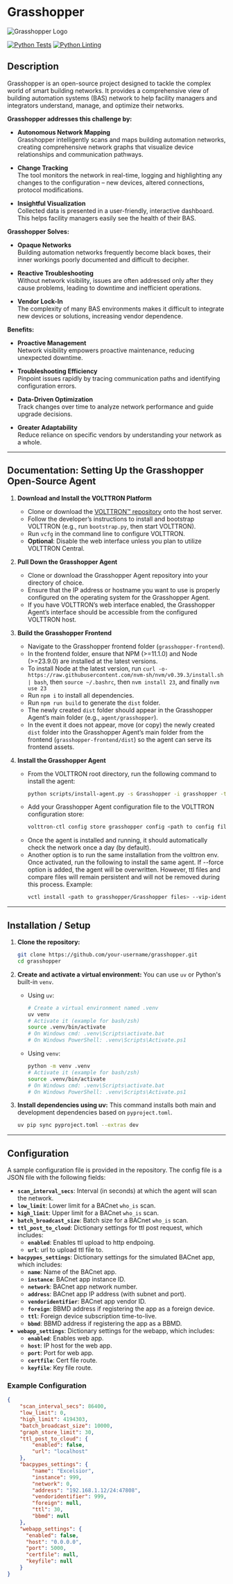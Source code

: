 # Grasshopper

![Grasshopper Logo](https://github.com/ACE-IoT-Solutions/grasshopper/blob/main/grasshopper.svg?raw=true)

[![Python Tests](https://github.com/ACE-IoT-Solutions/grasshopper/actions/workflows/test.yml/badge.svg)](https://github.com/ACE-IoT-Solutions/grasshopper/actions/workflows/test.yml)
[![Python Linting](https://github.com/ACE-IoT-Solutions/grasshopper/actions/workflows/lint.yml/badge.svg)](https://github.com/ACE-IoT-Solutions/grasshopper/actions/workflows/lint.yml)

## Description

Grasshopper is an open-source project designed to tackle the complex world of smart building networks. It provides a comprehensive view of building automation systems (BAS) network to help facility managers and integrators understand, manage, and optimize their networks.

**Grasshopper addresses this challenge by:**

- **Autonomous Network Mapping**  
  Grasshopper intelligently scans and maps building automation networks, creating comprehensive network graphs that visualize device relationships and communication pathways.

- **Change Tracking**  
  The tool monitors the network in real-time, logging and highlighting any changes to the configuration – new devices, altered connections, protocol modifications.

- **Insightful Visualization**  
  Collected data is presented in a user-friendly, interactive dashboard. This helps facility managers easily see the health of their BAS.

**Grasshopper Solves:**

- **Opaque Networks**  
  Building automation networks frequently become black boxes, their inner workings poorly documented and difficult to decipher.

- **Reactive Troubleshooting**  
  Without network visibility, issues are often addressed only after they cause problems, leading to downtime and inefficient operations.

- **Vendor Lock-In**  
  The complexity of many BAS environments makes it difficult to integrate new devices or solutions, increasing vendor dependence.

**Benefits:**

- **Proactive Management**  
  Network visibility empowers proactive maintenance, reducing unexpected downtime.

- **Troubleshooting Efficiency**  
  Pinpoint issues rapidly by tracing communication paths and identifying configuration errors.

- **Data-Driven Optimization**  
  Track changes over time to analyze network performance and guide upgrade decisions.

- **Greater Adaptability**  
  Reduce reliance on specific vendors by understanding your network as a whole.

---

## Documentation: Setting Up the Grasshopper Open-Source Agent

1. **Download and Install the VOLTTRON Platform**  
   - Clone or download the [VOLTTRON™️ repository](https://github.com/VOLTTRON/volttron) onto the host server.  
   - Follow the developer’s instructions to install and bootstrap VOLTTRON (e.g., run `bootstrap.py`, then start VOLTTRON).  
   - Run `vcfg` in the command line to configure VOLTTRON.  
   - **Optional**: Disable the web interface unless you plan to utilize VOLTTRON Central.

2. **Pull Down the Grasshopper Agent**  
   - Clone or download the Grasshopper Agent repository into your directory of choice.  
   - Ensure that the IP address or hostname you want to use is properly configured on the operating system for the Grasshopper Agent.  
   - If you have VOLTTRON’s web interface enabled, the Grasshopper Agent’s interface should be accessible from the configured VOLTTRON host.

3. **Build the Grasshopper Frontend**  
   - Navigate to the Grasshopper frontend folder (`grasshopper-frontend`).  
   - In the frontend folder, ensure that NPM (>=11.1.0) and Node (>=23.9.0) are installed at the latest versions.
   - To install Node at the latest version, run `curl -o- https://raw.githubusercontent.com/nvm-sh/nvm/v0.39.3/install.sh | bash`, then `source ~/.bashrc`, then `nvm install 23`, and finally `nvm use 23`
   - Run `npm i` to install all dependencies.
   - Run `npm run build` to generate the `dist` folder.
   - The newly created `dist` folder should appear in the Grasshopper Agent’s main folder (e.g., `agent/grasshopper`). 
   - In the event it does not appear, move (or copy) the newly created `dist` folder into the Grasshopper Agent’s main folder from the frontend (`grasshopper-frontend/dist`) so the agent can serve its frontend assets.

4. **Install the Grasshopper Agent**  
   - From the VOLTTRON root directory, run the following command to install the agent:
     ```bash
     python scripts/install-agent.py -s Grasshopper -i grasshopper -t grasshopper -f
     ```
   - Add your Grasshopper Agent configuration file to the VOLTTRON configuration store:
     ```bash
     volttron-ctl config store grasshopper config <path to config file>
     ```
   - Once the agent is installed and running, it should automatically check the network once a day (by default).
   - Another option is to run the same installation from the volttron env. Once activated, run the following to install the same agent. If --force option is added, the agent will be overwritten. However, ttl files and compare files will remain persistent and will not be removed during this process. Example:
     ```bash
     vctl install <path to grasshopper/Grasshopper files> --vip-identity grasshopper --tag gh --force
     ```

---

## Installation / Setup

1.  **Clone the repository:**
    ```bash
    git clone https://github.com/your-username/grasshopper.git
    cd grasshopper
    ```

2.  **Create and activate a virtual environment:**
    You can use `uv` or Python's built-in `venv`.

    *   Using `uv`:
        ```bash
        # Create a virtual environment named .venv
        uv venv
        # Activate it (example for bash/zsh)
        source .venv/bin/activate
        # On Windows cmd: .venv\Scripts\activate.bat
        # On Windows PowerShell: .venv\Scripts\Activate.ps1
        ```
    *   Using `venv`:
        ```bash
        python -m venv .venv
        # Activate it (example for bash/zsh)
        source .venv/bin/activate
        # On Windows cmd: .venv\Scripts\activate.bat
        # On Windows PowerShell: .venv\Scripts\Activate.ps1
        ```

3.  **Install dependencies using uv:**
    This command installs both main and development dependencies based on `pyproject.toml`.
    ```bash
    uv pip sync pyproject.toml --extras dev
    ```

---

## Configuration

A sample configuration file is provided in the repository. The config file is a JSON file with the following fields:

- **`scan_interval_secs`**: Interval (in seconds) at which the agent will scan the network.
- **`low_limit`**: Lower limit for a BACnet `who_is` scan.
- **`high_limit`**: Upper limit for a BACnet `who_is` scan.
- **`batch_broadcast_size`**: Batch size for a BACnet `who_is` scan.
- **`ttl_post_to_cloud`**: Dictionary settings for ttl post request, which includes:
  - **`enabled`**: Enables ttl upload to http endpoing.
  - **`url`**: url to upload ttl file to.
- **`bacpypes_settings`**: Dictionary settings for the simulated BACnet app, which includes:
  - **`name`**: Name of the BACnet app.
  - **`instance`**: BACnet app instance ID.
  - **`network`**: BACnet app network number.
  - **`address`**: BACnet app IP address (with subnet and port).
  - **`vendoridentifier`**: BACnet app vendor ID.
  - **`foreign`**: BBMD address if registering the app as a foreign device.
  - **`ttl`**: Foreign device subscription time-to-live.
  - **`bbmd`**: BBMD address if registering the app as a BBMD.
- **`webapp_settings`**: Dictionary settings for the webapp, which includes:
  - **`enabled`**: Enables web app.
  - **`host`**: IP host for the web app.
  - **`port`**: Port for web app.
  - **`certfile`**: Cert file route.
  - **`keyfile`**: Key file route.

### Example Configuration

```json
{
    "scan_interval_secs": 86400,
    "low_limit": 0,
    "high_limit": 4194303,
    "batch_broadcast_size": 10000,
    "graph_store_limit": 30,
    "ttl_post_to_cloud": {
        "enabled": false,
        "url": "localhost"
    },
    "bacpypes_settings": {
        "name": "Excelsior",
        "instance": 999,
        "network": 0,
        "address": "192.168.1.12/24:47808",
        "vendoridentifier": 999,
        "foreign": null,
        "ttl": 30,
        "bbmd": null
    },
    "webapp_settings": {
      "enabled": false,
      "host": "0.0.0.0",
      "port": 5000,
      "certfile": null,
      "keyfile": null
    }
}
```
